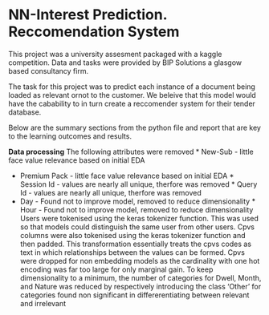 # NN-Interest Prediction. Reccomendation System

This project was a university assesment packaged with a kaggle competition. Data and tasks were provided by BIP Solutions a glasgow based consultancy firm. 

The task for this project was to predict each instance of a document being loaded as relevant ornot to the customer. We beleive that this model would have the cabability to in turn create a reccomender system for their tender database. 

Below are the summary sections from the python file and report that are key to the learning outcomes and results. 

**Data processing**
The following attributes were removed * New-Sub - little face value relevance based on initial EDA
* Premium Pack - little face value relevance based on initial EDA * Session Id - values are nearly
all unique, therfore was removed * Query Id - values are nearly all unique, therfore was removed
* Day - Found not to improve model, removed to reduce dimensionality * Hour - Found not to
improve model, removed to reduce dimensionality
Users were tokenised using the keras tokenizer function. This was used so that models could
distinguish the same user from other users. Cpvs columns were also tokenised using the keras
tokenizer function and then padded. This transformation essentially treats the cpvs codes as text
in which relationships between the values can be formed. Cpvs were dropped for non embedding
models as the cardinality with one hot encoding was far too large for only marginal gain. To keep
dimensionality to a minimum, the number of categories for Dwell, Month, and Nature was reduced
by respectively introducing the class ‘Other’ for categories found non significant in differerentiating
between relevant and irrelevant




